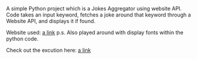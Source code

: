 A simple Python project which is a Jokes Aggregator using website API.
Code takes an input keyword, fetches a joke around that keyword through a Website API, and displays it if found.

Website used: [a link](https://icanhazdadjoke.com/)
p.s. Also played around with display fonts within the python code.

Check out the excution here: [a link](https://photos.app.goo.gl/1o3UqN56Pys9PSJM9)
 
